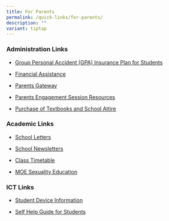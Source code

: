 ```yaml
---
title: For Parents
permalink: /quick-links/for-parents/
description: ""
variant: tiptap
---
```

<h3><strong>Administration Links</strong></h3>
<ul data-tight="true" class="tight">
<li>
<p><a href="/about-us/links/parents/group-personal-accident-gpa-insurance-plan-for-students" rel="noopener noreferrer nofollow" target="_blank">Group Personal Accident (GPA) Insurance Plan for Students</a>
</p>
</li>
<li>
<p><a href="/about-us/links/parents/financial-assistance" rel="noopener noreferrer nofollow" target="_blank">Financial&nbsp;Assistance</a>
</p>
</li>
<li>
<p><a href="https://pg.moe.edu.sg/" rel="noopener noreferrer nofollow" target="_blank">Parents Gateway</a>
</p>
</li>
<li>
<p><a href="/about-us/links/parents/parents-engagement-session-resources" rel="noopener noreferrer nofollow" target="_blank">Parents Engagement Session Resources</a>
</p>
</li>
<li>
<p><a href="/about-us/links/parents/purchase-of-textbooks-and-school-attire" rel="noopener noreferrer nofollow" target="_blank">Purchase of Textbooks and School Attire</a>
</p>
</li>
</ul>
<h3><strong>Academic Links</strong></h3>
<ul data-tight="true" class="tight">
<li>
<p><a href="/about-us/links/parents/school-letters" rel="noopener noreferrer nofollow" target="_blank">School Letters</a>
</p>
</li>
<li>
<p><a href="/about-us/links/parents/school-newsletters" rel="noopener noreferrer nofollow" target="_blank">School Newsletters</a>
</p>
</li>
<li>
<p><a href="/others/announcements/class-timetable" rel="noopener noreferrer nofollow" target="_blank">Class Timetable</a>
</p>
</li>
<li>
<p><a href="https://newtownsec.moe.edu.sg/about-us/links/parents/moe-sexuality-education" rel="noopener noreferrer nofollow" target="_blank">MOE Sexuality Education</a>
</p>
</li>
</ul>
<h3><strong>ICT Links</strong></h3>
<ul data-tight="true" class="tight">
<li>
<p><a href="https://www.newtownsec.moe.edu.sg/student-device-information/" rel="noopener noreferrer nofollow" target="_blank">Student Device Information</a>
</p>
</li>
<li>
<p><a href="https://www.newtownsec.moe.edu.sg/self-help-guide-for-students/" rel="noopener nofollow" target="_blank">Self Help Guide for Students</a>
</p>
</li>
</ul>
<p></p>